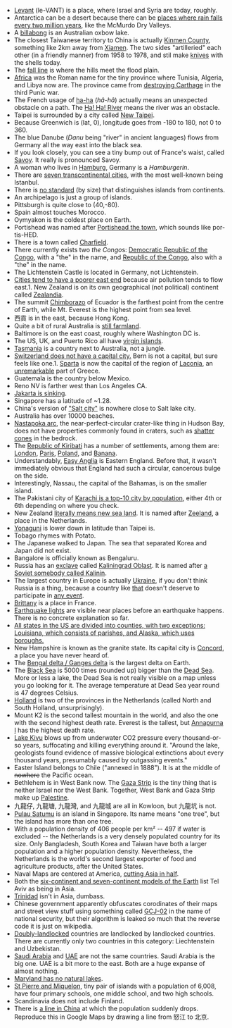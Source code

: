 - [Levant](https://en.wikipedia.org/wiki/Levant) (le-VANT) is a place, where Israel and Syria are today, roughly.
- Antarctica can be a desert because there can be [places where rain falls every two million years](https://en.wikipedia.org/wiki/McMurdo_Dry_Valleys), like the McMurdo Dry Valleys.
- A [billabong](https://en.wikipedia.org/wiki/Billabong) is an Australian oxbow lake.
- The closest Taiwanese territory to China is actually [Kinmen County](https://en.wikipedia.org/wiki/Kinmen), something like 2km away from [Xiamen](https://en.wikipedia.org/wiki/Xiamen). The two sides "artilleried" each other (in a friendly manner) from 1958 to 1978, and stil make [knives](https://en.wikipedia.org/wiki/Kinmen_knife) with the shells today.
- The [fall line](https://en.wikipedia.org/wiki/Fall_line) is where the hills meet the flood plain.
- [Africa](https://i.redd.it/ocs4h9w3cot31.jpg) was the Roman name for the tiny province where Tunisia, Algeria, and Libya now are. The province came from [destroying Carthage](https://www.youtube.com/watch?v=-1szAxQh6Go) in the third Punic war.
- The French usage of [ha-ha](https://en.wikipedia.org/wiki/Ha-ha) (*hâ-hâ*) actually means an unexpected obstacle on a path. The [Ha! Ha! River](https://en.wikipedia.org/wiki/Ha!_Ha!_River) means the river was an obstacle.
- Taipei is surrounded by a city called [New Taipei](https://en.wikipedia.org/wiki/New_Taipei_City).
- Because Greenwich is (lat, 0), longitude goes from -180 to 180, not 0 to 360.
- The blue Danube (*Danu* being "river" in ancient languages) flows from Germany all the way east into the black sea.
- If you look closely, you can see a tiny bump out of France's waist, called [Savoy](https://en.wikipedia.org/wiki/Savoy). It really is pronounced Savoy.
- A woman who lives in [Hamburg](https://en.wikipedia.org/wiki/Hamburg), Germany is a _Hamburgerin_.
- There are [seven transcontinental cities](https://en.wikipedia.org/wiki/Category:Transcontinental_cities), with the most well-known being Istanbul.
- There is [no standard](https://en.wikipedia.org/wiki/Island#Differentiation_from_continents) (by size) that distinguishes islands from continents.
- An archipelago is just a group of islands.
- Pittsburgh is quite close to (40,-80).
- Spain almost touches Morocco.
- Oymyakon is the coldest place on Earth.
- Portishead was named after [Portishead the town](https://en.wikipedia.org/wiki/Portishead,_Somerset), which sounds like por-tis-HED.
- There is a town called [Charfield](https://en.wikipedia.org/wiki/Charfield).
- There currently exists two *the Congo*s: [Democratic Republic of the Congo](https://en.wikipedia.org/wiki/Democratic_Republic_of_the_Congo), with a "the" in the name, and [Republic of the Congo](https://en.wikipedia.org/wiki/Republic_of_the_Congo), also with a "the" in the name.
- The Lichtenstein Castle is located in Germany, not Lichtenstein.
- [Cities tend to have a poorer east end](https://www.theguardian.com/cities/2017/may/12/blowing-wind-cities-poor-east-ends) because air pollution tends to flow east.1. New Zealand is on its own geographical (not political) continent called [Zealandia](https://www.reddit.com/r/askscience/comments/14dkm7/is_new_zealand_a_part_of_the_australian_continent/).
- The summit [Chimborazo](https://en.wikipedia.org/wiki/Chimborazo) of Ecuador is the farthest point from the centre of Earth, while Mt. Everest is the highest point from sea level.
- 西貢 is in the east, because Hong Kong.
- Quite a bit of rural Australia is [still farmland](http://i.imgur.com/PZSiEJU.jpg).
- Baltimore is on the east coast, roughly where Washington DC is.
- The US, UK, and Puerto Rico all have [virgin islands](https://en.wikipedia.org/wiki/Virgin_Islands).
- [Tasmania](https://en.wikipedia.org/wiki/Tasmania) is a country next to Australia, not a jungle.
- [Switzerland does not have a capital city.](https://en.wikipedia.org/wiki/Switzerland#The_capital_or_Federal_City_issue) Bern is not a capital, but sure feels like one.1. [Sparta](https://en.wikipedia.org/wiki/Sparta_%28modern%29) is now the capital of the region of [Laconia](https://en.wikipedia.org/wiki/Laconia), an [unremarkable](https://goo.gl/maps/nXTVeBTRVN52) part of Greece.
- Guatemala is the country below Mexico.
- Reno NV is farther west than Los Angeles CA.
- [Jakarta is sinking](https://www.nytimes.com/interactive/2017/12/21/world/asia/jakarta-sinking-climate.html?_r=0).
- Singapore has a latitude of ~1.28.
- China's version of ["Salt city"](https://goo.gl/maps/WE44fxjeRNJ2) is nowhere close to Salt lake city.
- Australia has over 10000 beaches.
- [Nastapoka arc](https://en.wikipedia.org/wiki/Nastapoka_arc), the near-perfect-circular crater-like thing in Hudson Bay, does not have properties commonly found in craters, such as [shatter cones](https://en.wikipedia.org/wiki/Shatter_cone) in the bedrock.
- The [Republic of Kiribati](https://en.wikipedia.org/wiki/Kiribati) has a number of settlements, among them are: [London](https://en.wikipedia.org/wiki/London,_Kiribati), [Paris](https://en.wikipedia.org/wiki/Paris,_Kiribati), [Poland](https://en.wikipedia.org/wiki/Poland,_Kiribati), and [Banana](https://en.wikipedia.org/wiki/Banana,_Kiribati).
- Understandably, [Easy Anglia](https://en.wikipedia.org/wiki/East_Anglia) is Eastern England. Before that, it wasn't immediately obvious that England had such a circular, cancerous bulge on the side.
- Interestingly, Nassau, the capital of the Bahamas, is on the smaller island.
- The Pakistani city of [Karachi is a top-10 city by population](https://www.worldatlas.com/articles/the-10-largest-cities-in-the-world.html), either 4th or 6th depending on where you check.
- New Zealand [literally means new sea land](http://i.imgur.com/ex6Zu.jpg). It is named after [Zeeland](https://en.wikipedia.org/wiki/Zeeland), a place in the Netherlands.
- [Yonaguni](https://goo.gl/maps/1WWTYei8jBU2) is lower down in latitude than Taipei is.
- Tobago rhymes with Potato.
- The Japanese walked to Japan. The sea that separated Korea and Japan did not exist.
- Bangalore is officially known as Bengaluru.
- Russia has an [exclave](https://en.wikipedia.org/wiki/Enclave_and_exclave) called [Kaliningrad Oblast](https://en.wikipedia.org/wiki/Kaliningrad_Oblast). It is named after [a Soviet somebody called Kalinin](https://en.wikipedia.org/wiki/Mikhail_Kalinin).
- The largest country in Europe is actually [Ukraine](https://en.wikipedia.org/wiki/List_of_European_countries_by_area), if you don't think Russia is a thing, because a country like [that](https://www.theguardian.com/technology/2018/jan/19/twitter-admits-far-more-russian-bots-posted-on-election-than-it-had-disclosed) doesn't deserve to participate in [any event](http://www.cbc.ca/sports/olympics/ioc-russia-doping-1.4432781).
- [Brittany](https://en.wikipedia.org/wiki/Brittany) is a place in France.
- [Earthquake lights](http://en.wikipedia.org/wiki/Earthquake_light) are visible near places before an earthquake happens. There is no concrete explanation so far.
- [All states in the US are divided into counties, with two exceptions: Louisiana, which consists of parishes, and Alaska, which uses boroughs.](https://www.reddit.com/r/todayilearned/comments/5amvuf/til_all_states_in_the_us_are_divided_into/)
- New Hampshire is known as the granite state. Its capital city is [Concord](https://en.wikipedia.org/wiki/Concord,_New_Hampshire), a place you have never heard of.
- The [Bengal delta / Ganges delta](https://en.wikipedia.org/wiki/Ganges_Delta) is the largest delta on Earth.
- The [Black Sea](https://en.wikipedia.org/wiki/Black_Sea) is 5000 times (rounded up) bigger than the [Dead Sea](https://en.wikipedia.org/wiki/Dead_Sea). More or less a lake, the Dead Sea is not really visible on a map unless you go looking for it. The average temperature at Dead Sea year round is 47 degrees Celsius.
- [Holland](https://www.holland.com/global/tourism/information/netherlands-vs-holland.htm) is two of the provinces in the Netherlands (called North and South Holland, unsurprisingly).
- Mount K2 is the second tallest mountain in the world, and also the one with the second highest death rate. Everest is the tallest, but [Annapurna I](https://en.wikipedia.org/wiki/Annapurna_Massif#Annapurna_I) has the highest death rate.
- [Lake Kivu](https://en.wikipedia.org/wiki/Lake_Kivu) blows up from underwater CO2 pressure every thousand-or-so years, suffocating and killing everything around it. "Around the lake, geologists found evidence of massive biological extinctions about every thousand years, presumably caused by outgassing events."
- Easter Island belongs to Chile ("annexed in 1888"). It is at the middle of ~~nowhere~~ the Pacific ocean.
- Bethlehem is in West Bank now. The [Gaza Strip](https://en.wikipedia.org/wiki/Gaza_Strip) is the tiny thing that is neither Israel nor the West Bank. Together, West Bank and Gaza Strip make up [Palestine](https://en.wikipedia.org/wiki/State_of_Palestine).
- 九龍仔, 九龍塘, 九龍灣, and 九龍城 are all in Kowloon, but 九龍坑 is not.
- [Pulau Satumu](https://en.wikipedia.org/wiki/Pulau_Satumu) is an island in Singapore. Its name means "one tree", but the island has more than one tree.
- With a population density of 406 people per km² -- 497 if water is excluded -- the Netherlands is a very densely populated country for its size. Only Bangladesh, South Korea and Taiwan have both a larger population and a higher population density. Nevertheless, the Netherlands is the world's second largest exporter of food and agriculture products, after the United States.
- Naval Maps are centered at America, [cutting Asia in half](http://i.imgur.com/iF89Wxe.jpg).
- Both the [six-continent and seven-continent models of the Earth](https://en.wikipedia.org/wiki/Continent) list Tel Aviv as being in Asia.
- [Trinidad](https://en.wikipedia.org/wiki/Trinidad) isn't in Asia, dumbass.
- Chinese government apparently obfuscates corodinates of their maps and street view stuff using something called [GCJ-02](https://en.wikipedia.org/wiki/Restrictions_on_geographic_data_in_China#Coordinate_systems) in the name of national security, but their algorithm is leaked so much that the reverse code it is just on wikipedia.
- [Doubly-landlocked](https://en.wikipedia.org/wiki/Landlocked_country#Doubly_landlocked) countries are landlocked by landlocked countries. There are currently only two countries in this category: Liechtenstein and Uzbekistan.
- [Saudi Arabia](https://en.wikipedia.org/wiki/Saudi_Arabia) and [UAE](https://en.wikipedia.org/wiki/United_Arab_Emirates) are not the same countries. Saudi Arabia is the big one. UAE is a bit more to the east. Both are a huge expanse of almost nothing.
- [Maryland has no natural lakes](https://msa.maryland.gov/msa/mdmanual/01glance/html/lakes.html).
- [St Pierre and Miquelon](https://en.wikipedia.org/wiki/Saint_Pierre_and_Miquelon), tiny pair of islands with a population of 6,008, have four primary schools, one middle school, and two high schools.
- Scandinavia does not include Finland.
- There is [a line in China](http://www.didichuxing.com/en/press-blog/suvzicxv.html) at which the population suddenly drops. Reproduce this in Google Maps by drawing a line from 怒江 to 北京.
